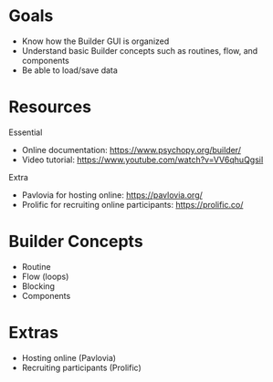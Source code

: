 # Goals
- Know how the Builder GUI is organized
- Understand basic Builder concepts such as routines, flow, and components
- Be able to load/save data

# Resources
Essential
- Online documentation: https://www.psychopy.org/builder/
- Video tutorial: https://www.youtube.com/watch?v=VV6qhuQgsiI

Extra
- Pavlovia for hosting online: https://pavlovia.org/
- Prolific for recruiting online participants: https://prolific.co/

# Builder Concepts
- Routine
- Flow (loops)
- Blocking
- Components

# Extras
- Hosting online (Pavlovia)
- Recruiting participants (Prolific)
